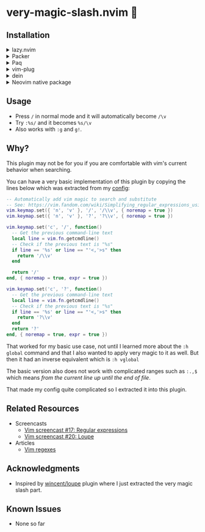 # very-magic-slash.nvim 🧙

## Installation

<details>
  <summary>lazy.nvim</summary>

```lua
{
  'yujinyuz/very-magic-slash.nvim',
  event = 'VeryLazy',
  opts = {},
}
```

</details>

<details>
  <summary>Packer</summary>

```lua
require('packer').startup(function()
  use({
    'yujinyuz/very-magic-slash.nvim',
    config = function()
      require('magic-slash').setup()
    end,
  })
end)
```

</details>

<details>
  <summary>Paq</summary>

```lua
require('paq')({
  { 'yujinyuz/very-magic-slash.nvim' },
})
```

</details>

<details>
  <summary>vim-plug</summary>

```vim
Plug 'yujinyuz/very-magic-slash.nvim'
```

</details>

<details>
  <summary>dein</summary>

```vim
call dein#add('yujinyuz/very-magic-slash.nvim')
```

</details>

<details>
  <summary>Neovim native package</summary>

```sh
git clone --depth=1 https://github.com/yujinyuz/very-magic-slash.nvim.git \
  "${XDG_DATA_HOME:-$HOME/.local/share}"/nvim/site/pack/magic-slash/start/very-magic-slash.nvim
```

</details>

## Usage

* Press `/` in normal mode and it will automatically become `/\v`
* Try `:%s/` and it becomes `%s/\v`
* Also works with `:g` and `g!`.

## Why?

This plugin may not be for you if you are comfortable with vim's current behavior when searching.

You can have a very basic implementation of this plugin by copying the lines below which was
extracted from my [config](https://github.com/yujinyuz/dotfiles/commit/ea086a):

```lua
-- Automatically add vim magic to search and substitute
-- See: https://vim.fandom.com/wiki/Simplifying_regular_expressions_using_magic_and_no-magic
vim.keymap.set({ 'n', 'v' }, '/', '/\\v', { noremap = true })
vim.keymap.set({ 'n', 'v' }, '?', '?\\v', { noremap = true })

vim.keymap.set('c', '/', function()
  -- Get the previous command-line text
  local line = vim.fn.getcmdline()
  -- Check if the previous text is "%s"
  if line == '%s' or line == "'<,'>s" then
    return '/\\v'
  end

  return '/'
end, { noremap = true, expr = true })

vim.keymap.set('c', '?', function()
  -- Get the previous command-line text
  local line = vim.fn.getcmdline()
  -- Check if the previous text is "%s"
  if line == '%s' or line == "'<,'>s" then
    return '?\\v'
  end
  return '?'
end, { noremap = true, expr = true })
```

That worked for my basic use case, not until I learned more about the `:h global` command and that
I also wanted to apply very magic to it as well. But then it had an inverse equivalent which is
`:h vglobal`

The basic version also does not work with complicated ranges such as `:.,$` which means _from the
current line up until the end of file_.

That made my config quite complicated so I extracted it into this plugin.

## Related Resources

* Screencasts
  * [Vim screencast #17: Regular expressions](https://www.youtube.com/watch?v=VjOcINs6QWs)
  * [Vim screencast #20: Loupe](https://www.youtube.com/watch?v=Ipkn3tXKrrA)
* Articles
  * [Vim regexes](https://wincent.dev/wiki/Vim_regexes)

## Acknowledgments

* Inspired by [wincent/loupe](https://github.com/wincent/loupe) plugin where I just extracted the
very magic slash part.


## Known Issues
* None so far
